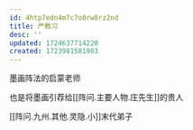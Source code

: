 ```yaml
---
id: 4htp7edn4m7c7o0rw8rz2nd
title: 严教习
desc: ''
updated: 1724637714220
created: 1723981581903
---
```


墨画阵法的启蒙老师

也是将墨画引荐给[[阵问.主要人物.庄先生]]的贵人

[[阵问.九州.其他.灵隐.小]]末代弟子
